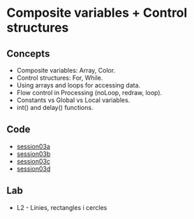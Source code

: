 <h1>Composite variables + Control structures</h1>
<h2>Concepts</h2>
<ul>
<li>Composite variables: Array, Color.
<li>Control structures: For, While.
<li>Using arrays and loops for accessing data.
<li>Flow control in Processing (noLoop, redraw, loop).
<li>Constants vs Global vs Local variables.
<li>int() and delay() functions.
</ul>
<h2>Code</h2>
<ul>
<li> <a href="https://github.com/enricguaus/programacio/tree/master/session03/session03a">session03a</a>
<li> <a href="https://github.com/enricguaus/programacio/tree/master/session03/session03b">session03b</a>
<li> <a href="https://github.com/enricguaus/programacio/tree/master/session03/session03c">session03c</a>
<li> <a href="https://github.com/enricguaus/programacio/tree/master/session03/session03d">session03d</a>
</ul>
<h2>Lab</h2>
<ul>
<li>L2 - Línies, rectangles i cercles
</ul>
